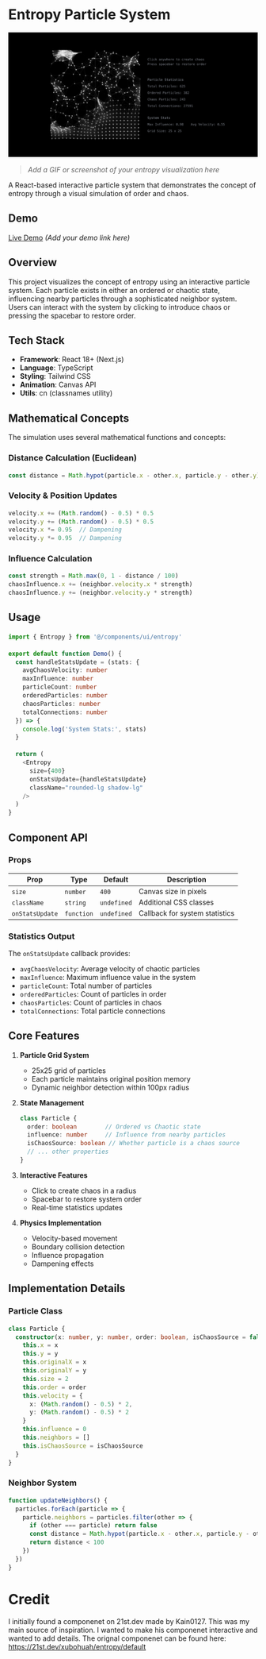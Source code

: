 # Entropy Particle System

![Entropy Visualization](docs/entropy-demo.png)
> *Add a GIF or screenshot of your entropy visualization here*

A React-based interactive particle system that demonstrates the concept of entropy through a visual simulation of order and chaos.

## Demo

[Live Demo](#) *(Add your demo link here)*

## Overview

This project visualizes the concept of entropy using an interactive particle system. Each particle exists in either an ordered or chaotic state, influencing nearby particles through a sophisticated neighbor system. Users can interact with the system by clicking to introduce chaos or pressing the spacebar to restore order.

## Tech Stack

- **Framework**: React 18+ (Next.js)
- **Language**: TypeScript
- **Styling**: Tailwind CSS
- **Animation**: Canvas API
- **Utils**: cn (classnames utility)

## Mathematical Concepts

The simulation uses several mathematical functions and concepts:

### Distance Calculation (Euclidean)
```typescript
const distance = Math.hypot(particle.x - other.x, particle.y - other.y)
```

### Velocity & Position Updates
```typescript
velocity.x += (Math.random() - 0.5) * 0.5
velocity.y += (Math.random() - 0.5) * 0.5
velocity.x *= 0.95  // Dampening
velocity.y *= 0.95  // Dampening
```

### Influence Calculation
```typescript
const strength = Math.max(0, 1 - distance / 100)
chaosInfluence.x += (neighbor.velocity.x * strength)
chaosInfluence.y += (neighbor.velocity.y * strength)
```

## Usage

```typescript
import { Entropy } from '@/components/ui/entropy'

export default function Demo() {
  const handleStatsUpdate = (stats: {
    avgChaosVelocity: number
    maxInfluence: number
    particleCount: number
    orderedParticles: number
    chaosParticles: number
    totalConnections: number
  }) => {
    console.log('System Stats:', stats)
  }

  return (
    <Entropy 
      size={400} 
      onStatsUpdate={handleStatsUpdate}
      className="rounded-lg shadow-lg"
    />
  )
}
```

## Component API

### Props

| Prop | Type | Default | Description |
|------|------|---------|-------------|
| `size` | `number` | `400` | Canvas size in pixels |
| `className` | `string` | `undefined` | Additional CSS classes |
| `onStatsUpdate` | `function` | `undefined` | Callback for system statistics |

### Statistics Output

The `onStatsUpdate` callback provides:
- `avgChaosVelocity`: Average velocity of chaotic particles
- `maxInfluence`: Maximum influence value in the system
- `particleCount`: Total number of particles
- `orderedParticles`: Count of particles in order
- `chaosParticles`: Count of particles in chaos
- `totalConnections`: Total particle connections

## Core Features

1. **Particle Grid System**
   - 25x25 grid of particles
   - Each particle maintains original position memory
   - Dynamic neighbor detection within 100px radius

2. **State Management**
   ```typescript
   class Particle {
     order: boolean        // Ordered vs Chaotic state
     influence: number     // Influence from nearby particles
     isChaosSource: boolean // Whether particle is a chaos source
     // ... other properties
   }
   ```

3. **Interactive Features**
   - Click to create chaos in a radius
   - Spacebar to restore system order
   - Real-time statistics updates

4. **Physics Implementation**
   - Velocity-based movement
   - Boundary collision detection
   - Influence propagation
   - Dampening effects

## Implementation Details

### Particle Class
```typescript
class Particle {
  constructor(x: number, y: number, order: boolean, isChaosSource = false) {
    this.x = x
    this.y = y
    this.originalX = x
    this.originalY = y
    this.size = 2
    this.order = order
    this.velocity = {
      x: (Math.random() - 0.5) * 2,
      y: (Math.random() - 0.5) * 2
    }
    this.influence = 0
    this.neighbors = []
    this.isChaosSource = isChaosSource
  }
}
```

### Neighbor System
```typescript
function updateNeighbors() {
  particles.forEach(particle => {
    particle.neighbors = particles.filter(other => {
      if (other === particle) return false
      const distance = Math.hypot(particle.x - other.x, particle.y - other.y)
      return distance < 100
    })
  })
}
```

# Credit

I initially found a componenet on 21st.dev made by Kain0127. This was my main source
of inspiration. I wanted to make his componenet interactive and wanted to add details.
The orignal componenet can be found here: https://21st.dev/xubohuah/entropy/default